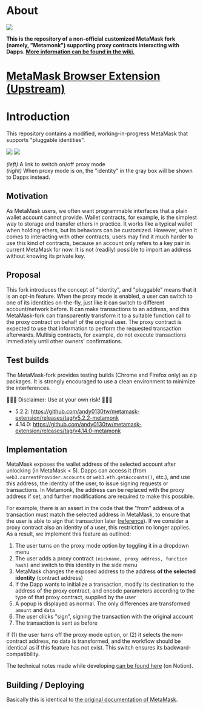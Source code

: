 # About 

![](../../metamonk/develop/app/images/info-logo.png)

**This is the repository of a non-official customized MetaMask fork (namely, "Metamonk") supporting proxy contracts interacting with Dapps. [More information can be found in the wiki.](https://github.com/pelieth/metamonk/wiki)**

# [MetaMask Browser Extension (Upstream)](https://github.com/metamask/metamask-extension)

# Introduction

This repository contains a modified, working-in-progress MetaMask that supports "pluggable identities".

![](https://user-images.githubusercontent.com/5269414/49378723-46a93380-f748-11e8-8e3c-2551af1e0a1b.png)
![](https://user-images.githubusercontent.com/5269414/49378724-46a93380-f748-11e8-94f9-31004b7d890c.png)

*(left)* A link to switch on/off proxy mode \
*(right)* When proxy mode is on, the "identity" in the gray box will be shown to Dapps instead.

## Motivation

As MetaMask users, we often want programmable interfaces that a plain wallet account cannot provide. Wallet contracts, for example, is the simplest way to storage and transfer ethers in practice. It works like a typical wallet when holding ethers, but its behaviors can be customized. However, when it comes to interacting with other contracts, users may find it much harder to use this kind of contracts, because an account only refers to a key pair in current MetaMask for now. It is not (readily) possible to import an address without knowing its private key.

## Proposal

This fork introduces the concept of "identity", and "pluggable" means that it is an opt-in feature. When the proxy mode is enabled, a user can switch to one of its identities on-the-fly, just like it can switch to different account/network before. It can make transactions to an address, and this MetaMask-fork can transparently transform it to a suitable function call to the proxy contract on behalf of the original user. The proxy contract is expected to use that information to perform the requested transaction afterwards. Multisig contracts, for example, do not execute transactions immediately until other owners' confirmations.

## Test builds

The MetaMask-fork provides testing builds (Chrome and Firefox only) as zip packages. It is strongly encouraged to use a clean environment to minimize the interferences.

&#x1F534;&#x1F534;&#x1F534; Disclaimer: Use at your own risk! &#x1F534;&#x1F534;&#x1F534; 

* 5.2.2: https://github.com/andy0130tw/metamask-extension/releases/tag/v5.2.2-metamonk
* 4.14.0: https://github.com/andy0130tw/metamask-extension/releases/tag/v4.14.0-metamonk

## Implementation

MetaMask exposes the wallet address of the selected account after unlocking (in MetaMask < 5). Dapps can access it (from `web3.currentProvider.accounts` or `web3.eth.getAccounts()`, etc.), and use this address, the identity of the user, to issue signing requests or transactions. In Metamonk, the address can be replaced with the proxy address if set, and further modifications are required to make this possible.

For example, there is an assert in the code that the "from" address of a transaction must match the selected address in MetaMask, to ensure that the user is able to sign that transaction later ([reference](https://github.com/MetaMask/metamask-extension/blob/v4.16.0/app/scripts/controllers/transactions/index.js#L169-L172)). If we consider a proxy contract also an identity of a user, this restriction no longer applies. As a result, we implement this feature as outlined:

1. The user turns on the proxy mode option by toggling it in a dropdown menu
2. The user adds a proxy contract `(nickname, proxy address, function hash)` and switch to this identity in the side menu
3. MetaMask changes the exposed address to the address **of the selected identity** (contract address)
4. If the Dapp wants to initialize a transaction, modify its destination to the address of the proxy contract, and encode parameters according to the type of that proxy contract, supplied by the user
5. A popup is displayed as normal. The only differences are transformed `amount` and `data`
6. The user clicks "sign", signing the transaction with the original account
7. The transaction is sent as before

If (1) the user turns off the proxy mode option, or (2) it selects the non-contract address, no data is transformed, and the workflow should be identical as if this feature has not exist. This switch ensures its backward-compatibility.

The technical notes made while developing [can be found here](https://www.notion.so/qbane/MetaMask-Metamonk-dev-74cb6725e8344b0da581e236c3dbcab1) (on Notion).

## Building / Deploying

Basically this is identical to [the original documentation of MetaMask](https://github.com/MetaMask/metamask-extension#building-locally).
